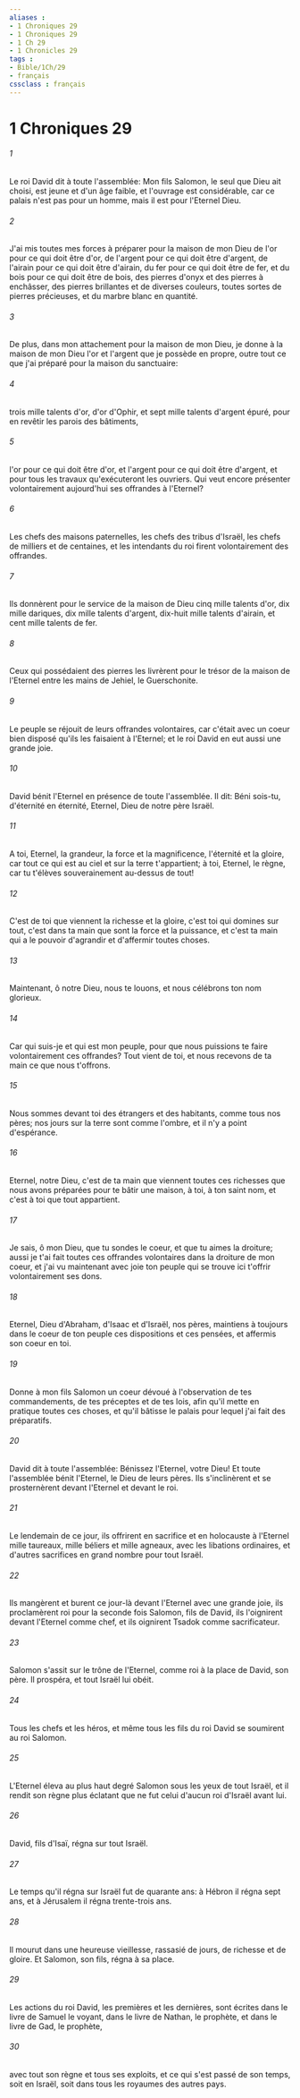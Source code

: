 ```yaml
---
aliases : 
- 1 Chroniques 29
- 1 Chroniques 29
- 1 Ch 29
- 1 Chronicles 29
tags : 
- Bible/1Ch/29
- français
cssclass : français
---
```


# 1 Chroniques 29

###### 1
Le roi David dit à toute l'assemblée: Mon fils Salomon, le seul que Dieu ait choisi, est jeune et d'un âge faible, et l'ouvrage est considérable, car ce palais n'est pas pour un homme, mais il est pour l'Eternel Dieu.
###### 2
J'ai mis toutes mes forces à préparer pour la maison de mon Dieu de l'or pour ce qui doit être d'or, de l'argent pour ce qui doit être d'argent, de l'airain pour ce qui doit être d'airain, du fer pour ce qui doit être de fer, et du bois pour ce qui doit être de bois, des pierres d'onyx et des pierres à enchâsser, des pierres brillantes et de diverses couleurs, toutes sortes de pierres précieuses, et du marbre blanc en quantité.
###### 3
De plus, dans mon attachement pour la maison de mon Dieu, je donne à la maison de mon Dieu l'or et l'argent que je possède en propre, outre tout ce que j'ai préparé pour la maison du sanctuaire:
###### 4
trois mille talents d'or, d'or d'Ophir, et sept mille talents d'argent épuré, pour en revêtir les parois des bâtiments,
###### 5
l'or pour ce qui doit être d'or, et l'argent pour ce qui doit être d'argent, et pour tous les travaux qu'exécuteront les ouvriers. Qui veut encore présenter volontairement aujourd'hui ses offrandes à l'Eternel?
###### 6
Les chefs des maisons paternelles, les chefs des tribus d'Israël, les chefs de milliers et de centaines, et les intendants du roi firent volontairement des offrandes.
###### 7
Ils donnèrent pour le service de la maison de Dieu cinq mille talents d'or, dix mille dariques, dix mille talents d'argent, dix-huit mille talents d'airain, et cent mille talents de fer.
###### 8
Ceux qui possédaient des pierres les livrèrent pour le trésor de la maison de l'Eternel entre les mains de Jehiel, le Guerschonite.
###### 9
Le peuple se réjouit de leurs offrandes volontaires, car c'était avec un coeur bien disposé qu'ils les faisaient à l'Eternel; et le roi David en eut aussi une grande joie.
###### 10
David bénit l'Eternel en présence de toute l'assemblée. Il dit: Béni sois-tu, d'éternité en éternité, Eternel, Dieu de notre père Israël.
###### 11
A toi, Eternel, la grandeur, la force et la magnificence, l'éternité et la gloire, car tout ce qui est au ciel et sur la terre t'appartient; à toi, Eternel, le règne, car tu t'élèves souverainement au-dessus de tout!
###### 12
C'est de toi que viennent la richesse et la gloire, c'est toi qui domines sur tout, c'est dans ta main que sont la force et la puissance, et c'est ta main qui a le pouvoir d'agrandir et d'affermir toutes choses.
###### 13
Maintenant, ô notre Dieu, nous te louons, et nous célébrons ton nom glorieux.
###### 14
Car qui suis-je et qui est mon peuple, pour que nous puissions te faire volontairement ces offrandes? Tout vient de toi, et nous recevons de ta main ce que nous t'offrons.
###### 15
Nous sommes devant toi des étrangers et des habitants, comme tous nos pères; nos jours sur la terre sont comme l'ombre, et il n'y a point d'espérance.
###### 16
Eternel, notre Dieu, c'est de ta main que viennent toutes ces richesses que nous avons préparées pour te bâtir une maison, à toi, à ton saint nom, et c'est à toi que tout appartient.
###### 17
Je sais, ô mon Dieu, que tu sondes le coeur, et que tu aimes la droiture; aussi je t'ai fait toutes ces offrandes volontaires dans la droiture de mon coeur, et j'ai vu maintenant avec joie ton peuple qui se trouve ici t'offrir volontairement ses dons.
###### 18
Eternel, Dieu d'Abraham, d'Isaac et d'Israël, nos pères, maintiens à toujours dans le coeur de ton peuple ces dispositions et ces pensées, et affermis son coeur en toi.
###### 19
Donne à mon fils Salomon un coeur dévoué à l'observation de tes commandements, de tes préceptes et de tes lois, afin qu'il mette en pratique toutes ces choses, et qu'il bâtisse le palais pour lequel j'ai fait des préparatifs.
###### 20
David dit à toute l'assemblée: Bénissez l'Eternel, votre Dieu! Et toute l'assemblée bénit l'Eternel, le Dieu de leurs pères. Ils s'inclinèrent et se prosternèrent devant l'Eternel et devant le roi.
###### 21
Le lendemain de ce jour, ils offrirent en sacrifice et en holocauste à l'Eternel mille taureaux, mille béliers et mille agneaux, avec les libations ordinaires, et d'autres sacrifices en grand nombre pour tout Israël.
###### 22
Ils mangèrent et burent ce jour-là devant l'Eternel avec une grande joie, ils proclamèrent roi pour la seconde fois Salomon, fils de David, ils l'oignirent devant l'Eternel comme chef, et ils oignirent Tsadok comme sacrificateur.
###### 23
Salomon s'assit sur le trône de l'Eternel, comme roi à la place de David, son père. Il prospéra, et tout Israël lui obéit.
###### 24
Tous les chefs et les héros, et même tous les fils du roi David se soumirent au roi Salomon.
###### 25
L'Eternel éleva au plus haut degré Salomon sous les yeux de tout Israël, et il rendit son règne plus éclatant que ne fut celui d'aucun roi d'Israël avant lui.
###### 26
David, fils d'Isaï, régna sur tout Israël.
###### 27
Le temps qu'il régna sur Israël fut de quarante ans: à Hébron il régna sept ans, et à Jérusalem il régna trente-trois ans.
###### 28
Il mourut dans une heureuse vieillesse, rassasié de jours, de richesse et de gloire. Et Salomon, son fils, régna à sa place.
###### 29
Les actions du roi David, les premières et les dernières, sont écrites dans le livre de Samuel le voyant, dans le livre de Nathan, le prophète, et dans le livre de Gad, le prophète,
###### 30
avec tout son règne et tous ses exploits, et ce qui s'est passé de son temps, soit en Israël, soit dans tous les royaumes des autres pays.
